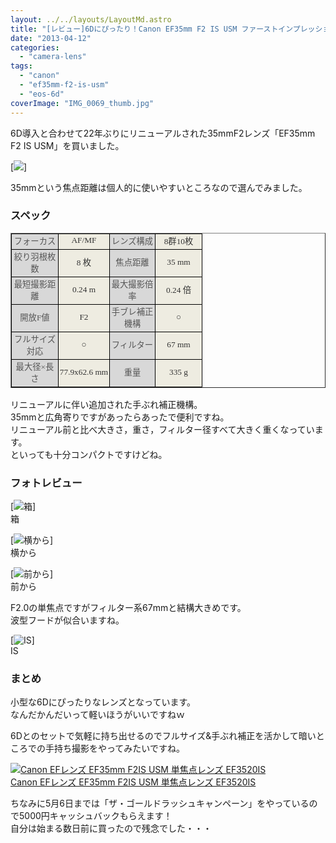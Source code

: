 ```yaml
---
layout: ../../layouts/LayoutMd.astro
title: "[レビュー]6Dにぴったり！Canon EF35mm F2 IS USM ファーストインプレッション"
date: "2013-04-12"
categories: 
  - "camera-lens"
tags: 
  - "canon"
  - "ef35mm-f2-is-usm"
  - "eos-6d"
coverImage: "IMG_0069_thumb.jpg"
---
```


6D導入と合わせて22年ぶりにリニューアルされた35mmF2レンズ「EF35mm F2 IS USM」を買いました。

[![](http://capture.heartrails.com/150x130/shadow?//mizuka123.net/2917/)]

35mmという焦点距離は個人的に使いやすいところなので選んでみました。

### スペック

<table style="border-collapse: collapse; line-height: normal; -webkit-text-stroke-width: 0px;" summary="CANON EF35mm F2 IS USMのスペック・仕様" width="290" border="1" cellspacing="0" cellpadding="0"><colgroup><col style="width: 54pt;" width="72"></colgroup><tbody><tr style="height: 13.5pt;"><td class="xl65" style="vertical-align: middle; padding-top: 1px; padding-left: 1px; padding-right: 1px; background-color: #d8d8d8; border: windowtext 0.5pt solid;" align="center" width="72" height="18"><span style="font-family: 'ＭＳ Ｐゴシック';"><span style="font-size: 10pt; color: #555555;">フォーカス</span></span></td><td class="xl66" style="border-top: windowtext 0.5pt solid; border-right: windowtext 0.5pt solid; vertical-align: middle; border-bottom: windowtext 0.5pt solid; padding-top: 1px; padding-left: 1px; border-left: medium none; padding-right: 1px; background-color: #eeece1;" align="center" width="74"><span style="font-family: 'ＭＳ Ｐゴシック';"><span style="font-size: 10pt; color: #333333;">AF/MF</span></span></td><td class="xl65" style="border-top: windowtext 0.5pt solid; border-right: windowtext 0.5pt solid; vertical-align: middle; border-bottom: windowtext 0.5pt solid; padding-top: 1px; padding-left: 1px; border-left: medium none; padding-right: 1px; background-color: #d8d8d8;" align="center" width="70"><span style="font-family: 'ＭＳ Ｐゴシック';"><span style="font-size: 10pt; color: #555555;">レンズ構成</span></span></td><td class="xl66" style="border-top: windowtext 0.5pt solid; border-right: windowtext 0.5pt solid; vertical-align: middle; border-bottom: windowtext 0.5pt solid; padding-top: 1px; padding-left: 1px; border-left: medium none; padding-right: 1px; background-color: #eeece1;" align="center" width="72"><span style="font-family: 'ＭＳ Ｐゴシック';"><span style="font-size: 10pt; color: #333333;">8群10枚</span></span></td></tr><tr style="height: 24pt;"><td class="xl65" style="border-top: medium none; border-right: windowtext 0.5pt solid; vertical-align: middle; border-bottom: windowtext 0.5pt solid; padding-top: 1px; padding-left: 1px; border-left: windowtext 0.5pt solid; padding-right: 1px; background-color: #d8d8d8;" align="center" width="71" height="32"><span style="font-family: 'ＭＳ Ｐゴシック';"><span style="font-size: 10pt; color: #555555;">絞り羽根枚数</span></span></td><td class="xl66" style="border-top: medium none; border-right: windowtext 0.5pt solid; vertical-align: middle; border-bottom: windowtext 0.5pt solid; padding-top: 1px; padding-left: 1px; border-left: medium none; padding-right: 1px; background-color: #eeece1;" align="center" width="75"><span style="font-family: 'ＭＳ Ｐゴシック';"><span style="font-size: 10pt; color: #333333;">8 枚</span></span></td><td class="xl65" style="border-top: medium none; border-right: windowtext 0.5pt solid; vertical-align: middle; border-bottom: windowtext 0.5pt solid; padding-top: 1px; padding-left: 1px; border-left: medium none; padding-right: 1px; background-color: #d8d8d8;" align="center" width="70"><span style="font-family: 'ＭＳ Ｐゴシック';"><span style="font-size: 10pt; color: #555555;">焦点距離</span></span></td><td class="xl66" style="border-top: medium none; border-right: windowtext 0.5pt solid; vertical-align: middle; border-bottom: windowtext 0.5pt solid; padding-top: 1px; padding-left: 1px; border-left: medium none; padding-right: 1px; background-color: #eeece1;" align="center" width="72"><span style="font-family: 'ＭＳ Ｐゴシック';"><span style="font-size: 10pt; color: #333333;">35 mm</span></span></td></tr><tr style="height: 24pt;"><td class="xl65" style="border-top: medium none; border-right: windowtext 0.5pt solid; vertical-align: middle; border-bottom: windowtext 0.5pt solid; padding-top: 1px; padding-left: 1px; border-left: windowtext 0.5pt solid; padding-right: 1px; background-color: #d8d8d8;" align="center" width="71" height="32"><span style="font-family: 'ＭＳ Ｐゴシック';"><span style="font-size: 10pt; color: #555555;">最短撮影距離</span></span></td><td class="xl66" style="border-top: medium none; border-right: windowtext 0.5pt solid; vertical-align: middle; border-bottom: windowtext 0.5pt solid; padding-top: 1px; padding-left: 1px; border-left: medium none; padding-right: 1px; background-color: #eeece1;" align="center" width="76"><span style="font-family: 'ＭＳ Ｐゴシック';"><span style="font-size: 10pt; color: #333333;">0.24 m</span></span></td><td class="xl65" style="border-top: medium none; border-right: windowtext 0.5pt solid; vertical-align: middle; border-bottom: windowtext 0.5pt solid; padding-top: 1px; padding-left: 1px; border-left: medium none; padding-right: 1px; background-color: #d8d8d8;" align="center" width="70"><span style="font-family: 'ＭＳ Ｐゴシック';"><span style="font-size: 10pt; color: #555555;">最大撮影倍率</span></span></td><td class="xl66" style="border-top: medium none; border-right: windowtext 0.5pt solid; vertical-align: middle; border-bottom: windowtext 0.5pt solid; padding-top: 1px; padding-left: 1px; border-left: medium none; padding-right: 1px; background-color: #eeece1;" align="center" width="71"><span style="font-family: 'ＭＳ Ｐゴシック';"><span style="font-size: 10pt; color: #333333;">0.24 倍</span></span></td></tr><tr style="height: 24pt;"><td class="xl65" style="border-top: medium none; border-right: windowtext 0.5pt solid; vertical-align: middle; border-bottom: windowtext 0.5pt solid; padding-top: 1px; padding-left: 1px; border-left: windowtext 0.5pt solid; padding-right: 1px; background-color: #d8d8d8;" align="center" width="71" height="32"><span style="font-family: 'ＭＳ Ｐゴシック';"><span style="font-size: 10pt; color: #555555;">開放F値</span></span></td><td class="xl66" style="border-top: medium none; border-right: windowtext 0.5pt solid; vertical-align: middle; border-bottom: windowtext 0.5pt solid; padding-top: 1px; padding-left: 1px; border-left: medium none; padding-right: 1px; background-color: #eeece1;" align="center" width="77"><span style="font-family: 'ＭＳ Ｐゴシック';"><span style="font-size: 10pt; color: #333333;">F2</span></span></td><td class="xl65" style="border-top: medium none; border-right: windowtext 0.5pt solid; vertical-align: middle; border-bottom: windowtext 0.5pt solid; padding-top: 1px; padding-left: 1px; border-left: medium none; padding-right: 1px; background-color: #d8d8d8;" align="center" width="70"><span style="font-family: 'ＭＳ Ｐゴシック';"><span style="font-size: 10pt; color: #555555;">手ブレ補正機構</span></span></td><td class="xl66" style="border-top: medium none; border-right: windowtext 0.5pt solid; vertical-align: middle; border-bottom: windowtext 0.5pt solid; padding-top: 1px; padding-left: 1px; border-left: medium none; padding-right: 1px; background-color: #eeece1;" align="center" width="70"><span style="font-family: 'ＭＳ Ｐゴシック';"><span style="font-size: 10pt; color: #333333;">○</span></span></td></tr><tr style="height: 24pt;"><td class="xl65" style="border-top: medium none; border-right: windowtext 0.5pt solid; vertical-align: middle; border-bottom: windowtext 0.5pt solid; padding-top: 1px; padding-left: 1px; border-left: windowtext 0.5pt solid; padding-right: 1px; background-color: #d8d8d8;" align="center" width="70" height="32"><span style="font-family: 'ＭＳ Ｐゴシック';"><span style="font-size: 10pt; color: #555555;">フルサイズ対応</span></span></td><td class="xl66" style="border-top: medium none; border-right: windowtext 0.5pt solid; vertical-align: middle; border-bottom: windowtext 0.5pt solid; padding-top: 1px; padding-left: 1px; border-left: medium none; padding-right: 1px; background-color: #eeece1;" align="center" width="78"><span style="font-family: 'ＭＳ Ｐゴシック';"><span style="font-size: 10pt; color: #333333;">○</span></span></td><td class="xl65" style="border-top: medium none; border-right: windowtext 0.5pt solid; vertical-align: middle; border-bottom: windowtext 0.5pt solid; padding-top: 1px; padding-left: 1px; border-left: medium none; padding-right: 1px; background-color: #d8d8d8;" align="center" width="69"><span style="font-family: 'ＭＳ Ｐゴシック';"><span style="font-size: 10pt; color: #555555;">フィルター</span></span></td><td class="xl66" style="border-top: medium none; border-right: windowtext 0.5pt solid; vertical-align: middle; border-bottom: windowtext 0.5pt solid; padding-top: 1px; padding-left: 1px; border-left: medium none; padding-right: 1px; background-color: #eeece1;" align="center" width="71"><span style="font-family: 'ＭＳ Ｐゴシック';"><span style="font-size: 10pt; color: #333333;">67 mm</span></span></td></tr><tr style="height: 24pt;"><td class="xl65" style="border-top: medium none; border-right: windowtext 0.5pt solid; vertical-align: middle; border-bottom: windowtext 0.5pt solid; padding-top: 1px; padding-left: 1px; border-left: windowtext 0.5pt solid; padding-right: 1px; background-color: #d8d8d8;" align="center" width="70" height="32"><span style="font-family: 'ＭＳ Ｐゴシック';"><span style="font-size: 10pt; color: #555555;">最大径×長さ</span></span></td><td class="xl66" style="border-top: medium none; border-right: windowtext 0.5pt solid; vertical-align: middle; border-bottom: windowtext 0.5pt solid; padding-top: 1px; padding-left: 1px; border-left: medium none; padding-right: 1px; background-color: #eeece1;" align="center" width="79"><span style="font-family: 'ＭＳ Ｐゴシック';"><span style="font-size: 10pt; color: #333333;">77.9x62.6 mm</span></span></td><td class="xl65" style="border-top: medium none; border-right: windowtext 0.5pt solid; vertical-align: middle; border-bottom: windowtext 0.5pt solid; padding-top: 1px; padding-left: 1px; border-left: medium none; padding-right: 1px; background-color: #d8d8d8;" align="center" width="69"><span style="font-family: 'ＭＳ Ｐゴシック';"><span style="font-size: 10pt; color: #555555;">重量</span></span></td><td class="xl66" style="border-top: medium none; border-right: windowtext 0.5pt solid; vertical-align: middle; border-bottom: windowtext 0.5pt solid; padding-top: 1px; padding-left: 1px; border-left: medium none; padding-right: 1px; background-color: #eeece1;" align="center" width="70"><span style="font-family: 'ＭＳ Ｐゴシック';"><span style="font-size: 10pt; color: #333333;">335 g</span></span></td></tr></tbody></table>

リニューアルに伴い追加された手ぶれ補正機構。  
35mmと広角寄りですがあったらあったで便利ですね。  
リニューアル前と比べ大きさ，重さ，フィルター径すべて大きく重くなっています。  
といっても十分コンパクトですけどね。

### フォトレビュー

[![箱](/wp/images/IMG_0071_thumb.jpg "箱")]  
箱

[![横から](/wp/images/IMG_0068_thumb.jpg "横から")]  
横から

[![前から](/wp/images/IMG_0069_thumb.jpg "前から")]  
前から

F2.0の単焦点ですがフィルター系67mmと結構大きめです。  
波型フードが似合いますね。

[![IS](/wp/images/IMG_0070_thumb.jpg "IS")]  
IS

### まとめ

小型な6Dにぴったりなレンズとなっています。  
なんだかんだいって軽いほうがいいですねｗ

6Dとのセットで気軽に持ち出せるのでフルサイズ&手ぶれ補正を活かして暗いところでの手持ち撮影をやってみたいですね。

[![Canon EFレンズ EF35mm F2IS USM 単焦点レンズ EF3520IS](/wp/images/51RyowmoeGL._SL160_.jpg)  
Canon EFレンズ EF35mm F2IS USM 単焦点レンズ EF3520IS  
](https://www.amazon.co.jp/exec/obidos/ASIN/B00A2I1EZK/mizuka123-22/ref=nosim)

ちなみに5月6日までは「ザ・ゴールドラッシュキャンペーン」をやっているので5000円キャッシュバックもらえます！  
自分は始まる数日前に買ったので残念でした・・・
